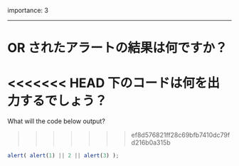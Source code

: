 importance: 3

---

# OR されたアラートの結果は何ですか？

<<<<<<< HEAD
下のコードは何を出力するでしょう？
=======
What will the code below output?
>>>>>>> ef8d576821ff28c69bfb7410dc79fd216b0a315b

```js
alert( alert(1) || 2 || alert(3) );
```
